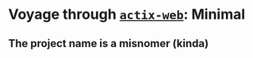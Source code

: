# Voyage through [`actix-web`](https://github.com/actix/actix-web): Minimal

## The project name is a misnomer (kinda)

